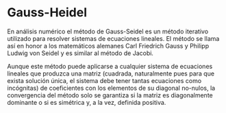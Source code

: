 # Gauss-Heidel
En análisis numérico el método de Gauss-Seidel es un método iterativo utilizado para resolver sistemas de ecuaciones lineales. El método se llama así en honor a los matemáticos alemanes Carl Friedrich Gauss y Philipp Ludwig von Seidel y es similar al método de Jacobi.

Aunque este método puede aplicarse a cualquier sistema de ecuaciones lineales que produzca una matriz (cuadrada, naturalmente pues para que exista solución única, el sistema debe tener tantas ecuaciones como incógnitas) de coeficientes con los elementos de su diagonal no-nulos, la convergencia del método solo se garantiza si la matriz es diagonalmente dominante o si es simétrica y, a la vez, definida positiva.
